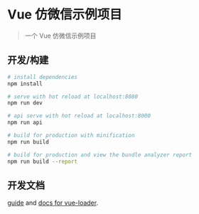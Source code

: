 # Vue 仿微信示例项目

> 一个 Vue 仿微信示例项目

<!-- ## 技术栈 -->
<!-- - vue + vue-router（核心框架） -->
<!-- - better-scroll（使移动端滑动体验更加流畅） -->
<!-- - vue-lazyload（用户图片懒加载） -->
<!-- - nprogress（用于加载过渡） -->

## 开发/构建

``` bash
# install dependencies
npm install

# serve with hot reload at localhost:8080
npm run dev

# api serve with hot reload at localhost:8000
npm run api

# build for production with minification
npm run build

# build for production and view the bundle analyzer report
npm run build --report
```

## 开发文档

[guide](http://vuejs-templates.github.io/webpack/) and [docs for vue-loader](http://vuejs.github.io/vue-loader).
